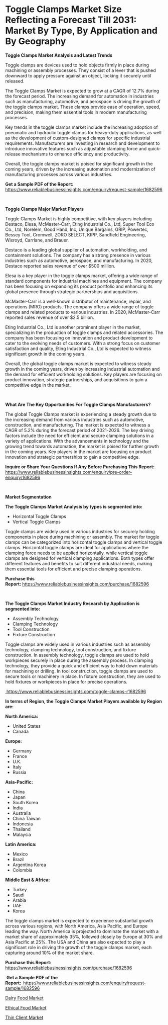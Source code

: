 <p><h1>Toggle Clamps Market Size Reflecting a Forecast Till 2031: Market By Type, By Application and By Geography</h1></p><p><strong>Toggle Clamps Market Analysis and Latest Trends</strong></p>
<p><p>Toggle clamps are devices used to hold objects firmly in place during machining or assembly processes. They consist of a lever that is pushed downward to apply pressure against an object, locking it securely until released.</p><p>The Toggle Clamps Market is expected to grow at a CAGR of 12.7% during the forecast period. The increasing demand for automation in industries such as manufacturing, automotive, and aerospace is driving the growth of the toggle clamps market. These clamps provide ease of operation, speed, and precision, making them essential tools in modern manufacturing processes.</p><p>Key trends in the toggle clamps market include the increasing adoption of pneumatic and hydraulic toggle clamps for heavy-duty applications, as well as the development of custom-designed clamps for specific industrial requirements. Manufacturers are investing in research and development to introduce innovative features such as adjustable clamping force and quick-release mechanisms to enhance efficiency and productivity.</p><p>Overall, the toggle clamps market is poised for significant growth in the coming years, driven by the increasing automation and modernization of manufacturing processes across various industries.</p></p>
<p><strong>Get a Sample PDF of the Report:&nbsp;</strong> <a href="https://www.reliablebusinessinsights.com/enquiry/request-sample/1682596">https://www.reliablebusinessinsights.com/enquiry/request-sample/1682596</a></p>
<p>&nbsp;</p>
<p><strong>Toggle Clamps Major Market Players</strong></p>
<p><p>Toggle Clamps Market is highly competitive, with key players including Destaco, Elesa, McMaster-Carr, Eting Industrial Co., Ltd, Super Tool Eco Co., Ltd, Norelem, Good Hand, Inc, Unique Bargains, GRIP, Powertec, Bessey Tool, Cromwell, ZORO SELECT, KIPP, Sandfield Engineering, Wixroyd, Carrlane, and Brauer.</p><p>Destaco is a leading global supplier of automation, workholding, and containment solutions. The company has a strong presence in various industries such as automotive, aerospace, and manufacturing. In 2020, Destaco reported sales revenue of over $500 million.</p><p>Elesa is a key player in the toggle clamps market, offering a wide range of standard components for industrial machines and equipment. The company has been focusing on expanding its product portfolio and enhancing its global presence through strategic partnerships and acquisitions.</p><p>McMaster-Carr is a well-known distributor of maintenance, repair, and operations (MRO) products. The company offers a wide range of toggle clamps and related products to various industries. In 2020, McMaster-Carr reported sales revenue of over $2.5 billion.</p><p>Eting Industrial Co., Ltd is another prominent player in the market, specializing in the production of toggle clamps and related accessories. The company has been focusing on innovation and product development to cater to the evolving needs of customers. With a strong focus on customer satisfaction and quality, Eting Industrial Co., Ltd is expected to witness significant growth in the coming years.</p><p>Overall, the global toggle clamps market is expected to witness steady growth in the coming years, driven by increasing industrial automation and the demand for efficient workholding solutions. Key players are focusing on product innovation, strategic partnerships, and acquisitions to gain a competitive edge in the market.</p></p>
<p>&nbsp;</p>
<p><strong>What Are The Key Opportunities For Toggle Clamps Manufacturers?</strong></p>
<p><p>The global Toggle Clamps market is experiencing a steady growth due to the increasing demand from various industries such as automotive, construction, and manufacturing. The market is expected to witness a CAGR of 5.2% during the forecast period of 2021-2026. The key driving factors include the need for efficient and secure clamping solutions in a variety of applications. With the advancements in technology and the growing trend towards automation, the market is poised for further growth in the coming years. Key players in the market are focusing on product innovation and strategic partnerships to gain a competitive edge.</p></p>
<p><strong>Inquire or Share Your Questions If Any Before Purchasing This Report:</strong> <a href="https://www.reliablebusinessinsights.com/enquiry/pre-order-enquiry/1682596">https://www.reliablebusinessinsights.com/enquiry/pre-order-enquiry/1682596</a></p>
<p>&nbsp;</p>
<p><strong>Market Segmentation</strong></p>
<p><strong>The Toggle Clamps Market Analysis by types is segmented into:</strong></p>
<p><ul><li>Horizontal Toggle Clamps</li><li>Vertical Toggle Clamps</li></ul></p>
<p><p>Toggle clamps are widely used in various industries for securely holding components in place during machining or assembly. The market for toggle clamps can be categorized into horizontal toggle clamps and vertical toggle clamps. Horizontal toggle clamps are ideal for applications where the clamping force needs to be applied horizontally, while vertical toggle clamps are designed for vertical clamping applications. Both types offer different features and benefits to suit different industrial needs, making them essential tools for efficient and precise clamping operations.</p></p>
<p><strong>Purchase this Report:&nbsp;</strong><a href="https://www.reliablebusinessinsights.com/purchase/1682596">https://www.reliablebusinessinsights.com/purchase/1682596</a></p>
<p>&nbsp;</p>
<p><strong>The Toggle Clamps Market Industry Research by Application is segmented into:</strong></p>
<p><ul><li>Assembly Technology</li><li>Clamping Technology</li><li>Tool Construction</li><li>Fixture Construction</li></ul></p>
<p><p>Toggle clamps are widely used in various industries such as assembly technology, clamping technology, tool construction, and fixture construction. In assembly technology, toggle clamps are used to hold workpieces securely in place during the assembly process. In clamping technology, they provide a quick and efficient way to hold down materials for machining or drilling. In tool construction, toggle clamps are used to secure tools or machinery in place. In fixture construction, they are used to hold fixtures or workpieces in place for precise operations.</p></p>
<p><a href="https://www.reliablebusinessinsights.com/toggle-clamps-r1682596">&nbsp;https://www.reliablebusinessinsights.com/toggle-clamps-r1682596</a></p>
<p><strong>In terms of Region, the Toggle Clamps Market Players available by Region are:</strong></p>
<p>
    <p> <strong> North America: </strong>
        <ul>
            <li>United States</li>
            <li>Canada</li>
        </ul>
        </p> 
    <p> <strong> Europe: </strong>
        <ul>
            <li>Germany</li>
            <li>France</li>
            <li>U.K.</li>
            <li>Italy</li>
            <li>Russia</li>
        </ul>
        </p> 
    <p> <strong> Asia-Pacific: </strong>
        <ul>
            <li>China</li>
            <li>Japan</li>
            <li>South Korea</li>
            <li>India</li>
            <li>Australia</li>
            <li>China Taiwan</li>
            <li>Indonesia</li>
            <li>Thailand</li>
            <li>Malaysia</li>
        </ul>
        </p> 
    <p> <strong> Latin America: </strong>
        <ul>
            <li>Mexico</li>
            <li>Brazil</li>
            <li>Argentina Korea</li>
            <li>Colombia</li>
        </ul>
        </p> 
    <p> <strong> Middle East & Africa: </strong>
        <ul>
            <li>Turkey</li>
            <li>Saudi</li>
            <li>Arabia</li>
            <li>UAE</li>
            <li>Korea</li>
        </ul>
    </p>
    </p>
<p><p>The toggle clamps market is expected to experience substantial growth across various regions, with North America, Asia Pacific, and Europe leading the way. North America is projected to dominate the market with a market share of approximately 35%, followed closely by Europe at 30% and Asia Pacific at 25%. The USA and China are also expected to play a significant role in driving the growth of the toggle clamps market, each capturing around 10% of the market share.</p></p>
<p><strong>Purchase this Report: </strong><a href="https://www.reliablebusinessinsights.com/purchase/1682596">https://www.reliablebusinessinsights.com/purchase/1682596</a></p>
<p>&nbsp;<strong>Get a Sample PDF of the Report:&nbsp;&nbsp;</strong><a href="https://www.reliablebusinessinsights.com/enquiry/request-sample/1682596">https://www.reliablebusinessinsights.com/enquiry/request-sample/1682596</a></p>
<p><strong></strong></p>
<p><p><a href="https://medium.com/@jadenraynor1947/dairy-food-market-share-market-analysis-growth-trends-forecasts-for-period-from-2024-2031-7777a641ded1">Dairy Food Market</a></p><p><a href="https://medium.com/@stellasauer1918/deep-dive-into-the-ethical-food-market-itstrends-market-segmentation-and-competitive-analysis-1fb533a94db3">Ethical Food Market</a></p><p><a href="https://view.publitas.com/reportprime-1/insights-into-thin-client-market-share-and-competitive-landscape-for-period-from-2024-to-2031/">Thin Client Market</a></p></p>